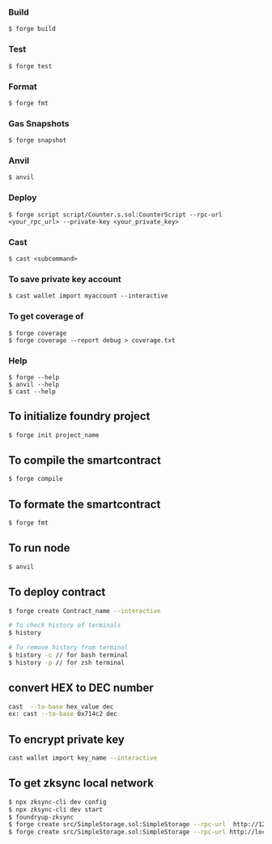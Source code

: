 ### Build

```shell
$ forge build
```

### Test

```shell
$ forge test
```

### Format

```shell
$ forge fmt
```

### Gas Snapshots

```shell
$ forge snapshot
```

### Anvil

```shell
$ anvil
```

### Deploy

```shell
$ forge script script/Counter.s.sol:CounterScript --rpc-url <your_rpc_url> --private-key <your_private_key>
```

### Cast

```shell
$ cast <subcommand>
```

### To save private key account

```shell
$ cast wallet import myaccount --interactive
```

### To get coverage of

```shell
$ forge coverage
$ forge coverage --report debug > coverage.txt
```

### Help

```shell
$ forge --help
$ anvil --help
$ cast --help
```

## To initialize foundry project

```bash
$ forge init project_name
```

## To compile the smartcontract

```bash
$ forge compile
```

## To formate the smartcontract

```bash
$ forge fmt
```

## To run node

```bash
$ anvil
```

## To deploy contract

```bash
$ forge create Contract_name --interactive
```

```bash
# To check history of terminals
$ history

# To remove history from terminal
$ history -c // for bash terminal
$ history -p // for zsh terminal
```

## convert HEX to DEC number

```bash
cast  --to-base hex_value dec
ex: cast --to-base 0x714c2 dec
```

## To encrypt private key

```bash
cast wallet import key_name --interactive
```

## To get zksync local network

```bash
$ npx zksync-cli dev config
$ npx zksync-cli dev start
$ foundryup-zksync
$ forge create src/SimpleStorage.sol:SimpleStorage --rpc-url  http://127.0.0.1:8011 --private-key xxx --legacy --zksync
$ forge create src/SimpleStorage.sol:SimpleStorage --rpc-url http://localhost:8011/ --private-key 0xb0680d66303a0163a19294f1ef8c95cd69a9d7902a4aca99c05f3e134e68a11a --legacy --zksync

```
